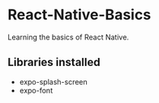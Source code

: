 # React-Native-Basics
 Learning the basics of React Native.
## Libraries installed
- expo-splash-screen
- expo-font